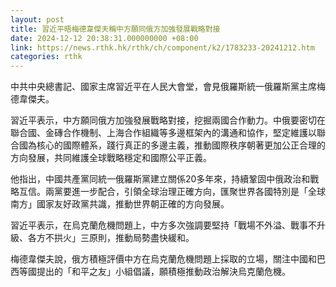 ```yaml
---
layout: post
title: 習近平晤梅德韋傑夫稱中方願同俄方加強發展戰略對接
date: 2024-12-12 20:38:31.000000000 +08:00
link: https://news.rthk.hk/rthk/ch/component/k2/1783233-20241212.htm
categories: rthk
---
```


中共中央總書記、國家主席習近平在人民大會堂，會見俄羅斯統一俄羅斯黨主席梅德韋傑夫。

習近平表示，中方願同俄方加強發展戰略對接，挖掘兩國合作動力。中俄要密切在聯合國、金磚合作機制、上海合作組織等多邊框架內的溝通和協作，堅定維護以聯合國為核心的國際體系，踐行真正的多邊主義，推動國際秩序朝著更加公正合理的方向發展，共同維護全球戰略穩定和國際公平正義。

他指出，中國共產黨同統一俄羅斯黨建立關係20多年來，持續鞏固中俄政治和戰略互信。兩黨要進一步配合，引領全球治理正確方向，匯聚世界各國特別是「全球南方」國家友好政黨共識，推動世界朝正確的方向發展。

習近平表示，在烏克蘭危機問題上，中方多次強調要堅持「戰場不外溢、戰事不升級、各方不拱火」三原則，推動局勢盡快緩和。

梅德韋傑夫說，俄方積極評價中方在烏克蘭危機問題上採取的立場，關注中國和巴西等國提出的「和平之友」小組倡議，願積極推動政治解決烏克蘭危機。
